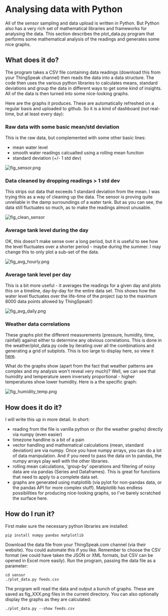# Analysing data with Python

All of the sensor sampling and data upload is written in Python. But Python also has a very rich set of mathematical libraries and frameworks for analysing the data. This section describes the plot_data.py program that performs some mathematical analysis of the readings and generates some nice graphs.

## What does it do?
The program takes a CSV file containing data readings (download this from your ThingSpeak channel) then reads the data into a data structure. The code then uses the various python libraries to calculates means, standard deviations and group the data in different ways to get some kind of insights. All of the data is then turned into some nice-looking graphs.

Here are the graphs it produces. These are automatically refreshed on a regular basis and uploaded to github. So it is a kind of dashboard (not real-time, but at least every day):

### Raw data with some basic mean/std deviation
This is the raw data, but complemented with some other basic lines:
* mean water level
* smooth water readings calcualted using a rolling mean function
* standard deviation (+/- 1 std dev)

![fig_sensor.png](fig_sensor.png)

### Data cleaned by dropping readings > 1 std dev
This strips out data that exceeds 1 standard deviation from the mean. I was trying this as a way of cleaning up the data. The sensor is proving quite unreliable in the damp surroundings of a water tank. But as you can see, the data still fluctuates so much, as to make the readings almost unusable.

![fig_clean_sensor](fig_clean_sensor.png)

### Average tank level during the day
OK, this doesn't make sense over a long period, but it is useful to see how the level fluctuates over a shorter period - maybe during the summer. I may change this to only plot a sub-set of the data.

![fig_avg_hourly.png](fig_avg_hourly.png)

### Average tank level per day
This is a bit more useful - it averages the readings for a given day and plots this on a timeline, day-by-day for the entire data set. This shows how the water level fluctuates over the life-time of the project (up to the maximum 8000 data points allowed by ThingSpeak!)

![fig_avg_daily.png](fig_avg_daily.png)

### Weather data correlations
These graphs plot the different measurements (pressure, humidity, time, rainfall) against either to determine any obvious correlations.
This is done in the weather/plot_data.py code by iterating over all the combinations and generating a grid of subplots. This is too large to display here, so view it [here](../weather/fig_weather.png).

What do the graphs show (apart from the fact that weather patterns are complex and my analysis won't reveal very much)? Well, we can see that humidity and temperature seem inversely proportional - higher temperatures show lower humidity. Here is a the specific graph:

![fig_humidity_temp.png](../weather/fig_humidity_temp.png)

## How does it do it?
I will write this up in more detail. In short:
* reading from the file is vanilla python or (for the weather graphs) directly via numpy (even easier)
* timezone handline is a bit of a pain
* vector handling and mathematical calculations (mean, standard deviation) are via numpy. Once you have numpy arrays, you can do a lot of data manipulation. And if you need to pass the data on to pandas, the numpy arrays play well with the other libraries.
* rolling mean calculations, 'group-by' operations and filtering of noisy data are via pandas (Series and Dataframes). This is great for functions that need to apply to a complete data set.
* graphs are generated using matplotlib (via pylot for non-pandas data, or the pandas API for more complex stuff). Matplotlib has endless possibilities for producing nice-looking graphs, so I've barely scratched the surface here.

## How do I run it?
First make sure the necessary python libraries are installed:
```
pip install numpy pandas matplotlib
```

Download the data file from your ThingSpeak.com channel (via their website). You could automate this if you like. Remember to choose the CSV format (we could have taken the JSON or XML formats, but CSV can be opened in Excel more easily).
Run the program, passing the data file as a parameter:
```
cd sensor
./plot_data.py feeds.csv
```

The program will read the data and output a bunch of graphs. These are saved as fig_XXX.png files in the current directory.
You can also optionally display the graphs as they are calculated:

```
./plot_data.py --show feeds.csv
```
